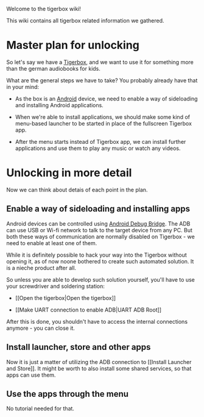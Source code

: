 Welcome to the tigerbox wiki!

This wiki contains all tigerbox related information we gathered.

# Master plan for unlocking

So let's say we have a [Tigerbox](https://tiger.media/tigerbox-touch/), and we
want to use it for something more than the german audiobooks for kids.

What are the general steps we have to take? You probably already have that in your mind:

* As the box is an [Android](https://en.wikipedia.org/wiki/Android_(operating_system))
 device, we need to enable a way of sideloading and installing Android applications.

* When we're able to install applications, we should make some kind of menu-based launcher
 to be started in place of the fullscreen Tigerbox app.

* After the menu starts instead of Tigerbox app, we can install further applications and use
 them to play any music or watch any videos.

# Unlocking in more detail

Now we can think about detais of each point in the plan.

## Enable a way of sideloading and installing apps

Android devices can be controlled using [Android Debug Bridge](https://developer.android.com/studio/command-line/adb).
The ADB can use USB or Wi-fi network to talk to the target device from any PC.
But both these ways of communication are normally disabled on Tigerbox - we
need to enable at least one of them.

While it is definitely possible to hack your way into the Tigerbox without
opening it, as of now noone bothered to create such automated solution.
It is a nieche product after all.

So unless you are able to develop such solution yourself, you'll have to use
your screwdriver and soldering station:

* [[Open the tigerbox|Open the tigerbox]]

* [[Make UART connection to enable ADB|UART ADB Root]]

After this is done, you shouldn't have to access the internal connections
anymore - you can close it.

## Install launcher, store and other apps

Now it is just a matter of utilizing the ADB connection to [[Install Launcher and Store]].
It might be worth to also install some shared services, so that apps can use
them.

## Use the apps through the menu

No tutorial needed for that.

